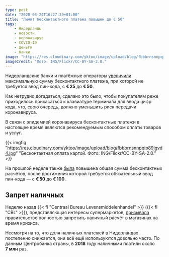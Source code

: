```yaml
---
type: post
date: "2020-03-24T16:27:39+01:00"
title: "Лимит бесконтактного платежа повышен до € 50"
tags:
    - Нидерланды
    - новости
    - коронавирус
    - COVID-19
    - деньги
    - банки
image: "https://res.cloudinary.com/yktoo/image/upload/blog/fbbbrnsnnpqip89jgvd4.jpg"
imageCredit: "Фото: ING/Flickr/CC-BY-SA-2.0."
---
```


Нидерландские банки и платёжные операторы [увеличили](https://www.telegraaf.nl/financieel/1811204715/limiet-voor-contactloos-betalen-zonder-pincode-omhoog) максимальную сумму бесконтактного платежа, при которой не требуется ввод пин-кода, с **€ 25** до **€ 50**.

Как нетрудно догадаться, сделано это было, чтобы покупателям реже приходилось прикасаться к клавиатуре терминала для ввода цифр кода, что, свою очередь, должно уменьшить риск передачи коронавируса.

<!--more-->

В связи с эпидемией коронавируса бесконтактные платежи в настоящее время являются рекомендуемым способом оплаты товаров и услуг.

{{< imgfig "https://res.cloudinary.com/yktoo/image/upload/blog/fbbbrnsnnpqip89jgvd4.jpg" "Бесконтактная оплата картой. Фото: ING/Flickr/CC-BY-SA-2.0." >}}


На прошлой неделе также [была](https://www.telegraaf.nl/financieel/721280708/minder-vaak-pincode-intoetsen-bij-contactloze-betaling) повышена общая сумма бесконтактных расчётов, после достижения которой требуется обязательный ввод пин-кода — с **€ 50** до **€ 100**.

## Запрет наличных

Неделю назад {{< fl "Centraal Bureau Levensmiddelenhandel" >}} ({{< fl "CBL" >}}), представляющая интересы супермаркетов, [призывала](https://www.ad.nl/economie/supermarkten-verbied-betalen-met-contant-geld~aed10a8e/) правительство полностью запретить наличный расчёт в магазинах на время кризиса.

Несмотря на то, что доля наличных платежей в Нидерландах постепенно снижается, они всё ещё используются довольно часто. По данным Центробанка страны, в **2018** году наличными платили около **7 млн** раз.